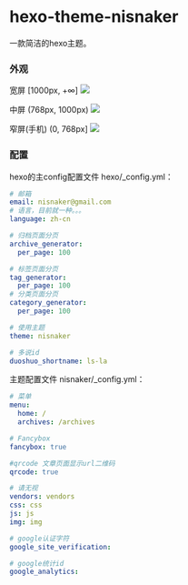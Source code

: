 hexo-theme-nisnaker
===================

一款简洁的hexo主题。

### 外观

宽屏 [1000px, +∞]
![](https://cloud.githubusercontent.com/assets/12491401/8423344/2083e7ae-1f1a-11e5-881b-907c90c4e591.png)

中屏 (768px, 1000px)
![](https://cloud.githubusercontent.com/assets/12491401/8423349/500697ec-1f1a-11e5-99b5-2d5bf0ef1897.png)

窄屏(手机) (0, 768px]
![](https://cloud.githubusercontent.com/assets/12491401/8423362/6c6ebb80-1f1a-11e5-8a82-bb2628aaa47c.png)

### 配置

hexo的主config配置文件 hexo/_config.yml：

```yaml
# 邮箱
email: nisnaker@gmail.com
# 语言，目前就一种。。。
language: zh-cn

# 归档页面分页
archive_generator:
  per_page: 100

# 标签页面分页
tag_generator:
  per_page: 100
# 分类页面分页
category_generator: 
  per_page: 100

# 使用主题
theme: nisnaker

# 多说id
duoshuo_shortname: ls-la
```

主题配置文件 nisnaker/_config.yml：

```yaml
# 菜单
menu:
  home: /
  archives: /archives

# Fancybox
fancybox: true

#qrcode 文章页面显示url二维码
qrcode: true

# 请无视
vendors: vendors
css: css
js: js
img: img

# google认证字符
google_site_verification:

# google统计id
google_analytics:

```
